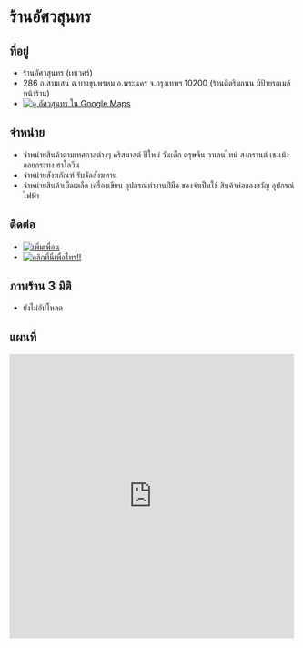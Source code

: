 # ร้านอัศวสุนทร
## ที่อยู่
- ร้านอัศวสุนทร (เทเวศร์)
- 286 ถ.สามเสน ต.บางขุนพรหม อ.พระนคร จ.กรุงเทพฯ 10200 (ร้านติดริมถนน มีป้ายรถเมล์หน้าร้าน)
- [![ดู อัศวสุนทร ใน Google Maps](https://dabuttonfactory.com/button.png?t=%E0%B8%94%E0%B8%B9+%E0%B8%AD%E0%B8%B1%E0%B8%A8%E0%B8%A7%E0%B8%AA%E0%B8%B8%E0%B8%99%E0%B8%97%E0%B8%A3+%E0%B9%83%E0%B8%99+Google+Maps&f=Noto+Sans-Bold&ts=26&tc=fff&hp=45&vp=20&c=11&bgt=unicolored&bgc=15d798)](https://www.google.com/maps/place/%E0%B8%AD%E0%B8%B1%E0%B8%A8%E0%B8%A7%E0%B8%AA%E0%B8%B8%E0%B8%99%E0%B8%97%E0%B8%A3+286+%E0%B8%96.+%E0%B8%AA%E0%B8%B2%E0%B8%A1%E0%B9%80%E0%B8%AA%E0%B8%99+%E0%B9%81%E0%B8%82%E0%B8%A7%E0%B8%87%E0%B8%9A%E0%B8%B2%E0%B8%87%E0%B8%82%E0%B8%B8%E0%B8%99%E0%B8%9E%E0%B8%A3%E0%B8%AB%E0%B8%A1+%E0%B9%80%E0%B8%82%E0%B8%95%E0%B8%9E%E0%B8%A3%E0%B8%B0%E0%B8%99%E0%B8%84%E0%B8%A3+%E0%B8%81%E0%B8%A3%E0%B8%B8%E0%B8%87%E0%B9%80%E0%B8%97%E0%B8%9E%E0%B8%A1%E0%B8%AB%E0%B8%B2%E0%B8%99%E0%B8%84%E0%B8%A3+10200/@13.7687494,100.5031263,17z/data=!4m6!3m5!1s0x30e2996894eb9e09:0xdcfb87bb1095c9b6!8m2!3d13.7687494!4d100.5031263!16s%2Fg%2F1hm5q1jjq?gl=th)
## จำหน่าย
- จำหน่ายสินค้าตามเทศกาลต่างๆ คริสมาสต์ ปีใหม่  วันเด็ก ตรุษจีน วาเลนไทน์ สงกรานต์ เชงเม้ง  ลอยกระทง ฮาโลวีน
- จำหน่ายสังฆภัณฑ์ รับจัดสังฆทาน
- จำหน่ายสินค้าเบ็ดเตล็ด เครื่องเขียน อุปกรณ์ทำงานฝีมือ ของจำเป็นใช้ สินค้าห่อของขวัญ อุปกรณ์ไฟฟ้า
## ติดต่อ
- [![เพิ่มเพื่อน](https://scdn.line-apps.com/n/line_add_friends/btn/th.png)](https://lin.ee/k85oyeX)
- [![คลิกที่นี่เพื่อโทร!!](https://dabuttonfactory.com/button.png?t=%E0%B9%82%E0%B8%97%E0%B8%A3%E0%B9%84%E0%B8%9B%E0%B8%97%E0%B8%B5%E0%B9%88+099-719-6936&f=Noto+Sans-Bold&ts=26&tc=fff&hp=45&vp=20&c=11&bgt=unicolored&bgc=15d798)](tel:+660997196936)
## ภาพร้าน 3 มิติ
- ยังไม่อัปโหลด
## แผนที่
<div style="max-width:100%;overflow:hidden;color:red;width:500px;height:500px;"><div id="g-mapdisplay" style="height:100%; width:100%;max-width:100%;"><iframe style="height:100%;width:100%;border:0;" frameborder="0" src="https://www.google.com/maps/embed/v1/place?q=อัศวสุนทร+ถนน+สามเสน+แขวงบางขุนพรหม+เขตพระนคร+กรุงเทพมหานคร+ประเทศไทย&key=AIzaSyBFw0Qbyq9zTFTd-tUY6dZWTgaQzuU17R8"></iframe></div><a class="embedded-map-code" href="https://www.bootstrapskins.com/themes" id="authmaps-data">premium bootstrap themes</a><style>#g-mapdisplay .text-marker{}.map-generator{max-width: 100%; max-height: 100%; background: none;</style></div>
